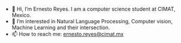 - 👋 Hi, I’m Ernesto Reyes. I am a computer science student at CIMAT, Mexico. 
- 👀 I’m interested in Natural Language Processing, Computer vision, Machine Learning and their intersection.
- 📫 How to reach me: ernesto.reyes@cimat.mx

<!---
ErnestoR2/ErnestoR2 is a ✨ special ✨ repository because its `README.md` (this file) appears on your GitHub profile.
You can click the Preview link to take a look at your changes.
--->
